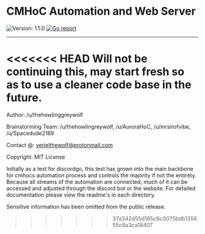 # CMHoC Automation and Web Server

![Version: 1.1.0](https://img.shields.io/badge/version-1.1.0-brightgreen.svg)
[![Go report](https://goreportcard.com/badge/github.com/cmhoc/backbone)](http://goreportcard.com/report/cmhoc/backbone)

---

<<<<<<< HEAD
Will not be continuing this, may start fresh so as to use a cleaner code base in the future.
=======
Author: /u/thehowlinggreywolf

Brainstorming Team: /u/thehowlingreywolf, /u/AuroraHoC, /u/mrsirofvibe, /u/Spacedude2169

Contact @: verielthewolf@protonmail.com

Copyright: MIT License

Initially as a test for discordgo, this test has grown into the main backbone for
cmhocs automation process and controls the majority if not the entirety. Because all streams of the automation are
connected, much of it can be accessed and adjusted through the discord bot or the website.
For detailed documentation please view the readme's in each directory.

Sensitive information has been omitted from the public release.
>>>>>>> 37a342d55d185c6c0075bdb135655c8a3ca18407
